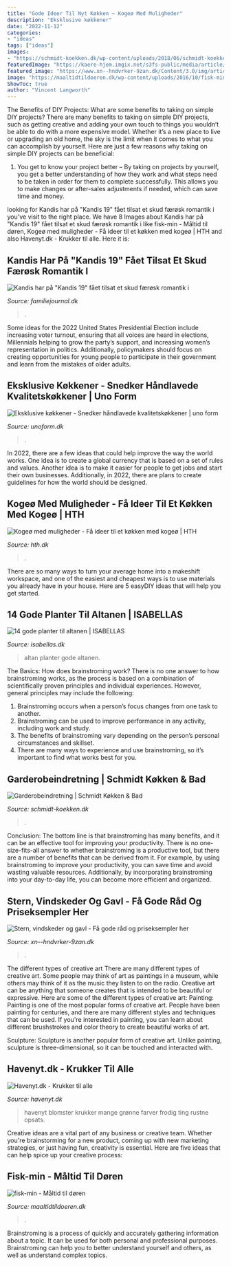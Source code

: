 ```yaml
---
title: "Gode Ideer Til Nyt Køkken ~ Kogeø Med Muligheder"
description: "Eksklusive køkkener"
date: "2022-11-12"
categories:
- "ideas"
tags: ["ideas"]
images:
- "https://schmidt-koekken.dk/wp-content/uploads/2018/06/schmidt-koekken-garderobeindretning-garderobe-walkin5.jpg"
featuredImage: "https://kaere-hjem.imgix.net/s3fs-public/media/article/primaer_17.jpg?crop=focalpoint&amp;fp-x=0.5&amp;fp-y=0.5&amp;w=1200&amp;fit=max"
featured_image: "https://www.xn--hndvrker-9zan.dk/Content/3.0/img/articles/Stern-gavl-vindskeder-facebook.jpg"
image: "https://maaltidtildoeren.dk/wp-content/uploads/2016/10/fisk-min-1024x689.jpg"
ShowToc: true
author: "Vincent Langworth"
---
```



The Benefits of DIY Projects: What are some benefits to taking on simple DIY projects?
There are many benefits to taking on simple DIY projects, such as getting creative and adding your own touch to things you wouldn’t be able to do with a more expensive model. Whether it’s a new place to live or upgrading an old home, the sky is the limit when it comes to what you can accomplish by yourself. Here are just a few reasons why taking on simple DIY projects can be beneficial: 
1. You get to know your project better – By taking on projects by yourself, you get a better understanding of how they work and what steps need to be taken in order for them to complete successfully. This allows you to make changes or after-sales adjustments if needed, which can save time and money. 


	

		
looking for Kandis har på &quot;Kandis 19&quot; fået tilsat et skud færøsk romantik i you've visit to the right place. We have 8 Images about Kandis har på &quot;Kandis 19&quot; fået tilsat et skud færøsk romantik i like fisk-min - Måltid til døren, Kogeø med muligheder - Få ideer til et køkken med kogeø | HTH and also Havenyt.dk - Krukker til alle. Here it is:
		
    
## Kandis Har På &quot;Kandis 19&quot; Fået Tilsat Et Skud Færøsk Romantik I

<img loading=lazy src="https://drupaller-prod.imgix.net/familiejournal/s3fs-public/media/article/img_4018_0.jpg?crop=focalpoint&amp;fp-x=0.37&amp;fp-y=0.46&amp;w=1200&amp;fit=max" onerror="this.onerror=null;this.src='https://tse2.mm.bing.net/th?id=OIP.G8eTRRIjj_Zbg4-7f8aXNgHaFj&amp;pid=15.1';" alt="Kandis har på &quot;Kandis 19&quot; fået tilsat et skud færøsk romantik i">

_Source: familiejournal.dk_

>. 

	

Some ideas for the 2022 United States Presidential Election include increasing voter turnout, ensuring that all voices are heard in elections, Millennials helping to grow the party’s support, and increasing women’s representation in politics. Additionally, policymakers should focus on creating opportunities for young people to participate in their government and learn from the mistakes of older adults.

    
## Eksklusive Køkkener - Snedker Håndlavede Kvalitetskøkkener | Uno Form

<img loading=lazy src="https://www.unoform.dk/imagevault/publishedmedia/91voldcopooq7dw208r4/73450_20180110_B_02_NaturEg.jpg" onerror="this.onerror=null;this.src='https://tse1.mm.bing.net/th?id=OIP.TEoFyvE_6-_8dpMSp3fqSQHaHa&amp;pid=15.1';" alt="Eksklusive køkkener - Snedker håndlavede kvalitetskøkkener | uno form">

_Source: unoform.dk_

>. 

	

In 2022, there are a few ideas that could help improve the way the world works. One idea is to create a global currency that is based on a set of rules and values. Another idea is to make it easier for people to get jobs and start their own businesses. Additionally, in 2022, there are plans to create guidelines for how the world should be designed.

    
## Kogeø Med Muligheder - Få Ideer Til Et Køkken Med Kogeø | HTH

<img loading=lazy src="https://www.hth.dk/imagevault/publishedmedia/swgjpvloe9en7o0ou9oo/K-kken_04_Ciliebagger.jpg" onerror="this.onerror=null;this.src='https://tse2.mm.bing.net/th?id=OIP.AgQjFwQsS0qcogSAlvqOygHaHa&amp;pid=15.1';" alt="Kogeø med muligheder - Få ideer til et køkken med kogeø | HTH">

_Source: hth.dk_

>. 

	

There are so many ways to turn your average home into a makeshift workspace, and one of the easiest and cheapest ways is to use materials you already have in your house. Here are 5 easyDIY ideas that will help you get started.

    
## 14 Gode Planter Til Altanen | ISABELLAS

<img loading=lazy src="https://kaere-hjem.imgix.net/s3fs-public/media/article/primaer_17.jpg?crop=focalpoint&amp;fp-x=0.5&amp;fp-y=0.5&amp;w=1200&amp;fit=max" onerror="this.onerror=null;this.src='https://tse4.mm.bing.net/th?id=OIP.BkHetXEBLWn7303kYgLVMgHaKM&amp;pid=15.1';" alt="14 gode planter til altanen | ISABELLAS">

_Source: isabellas.dk_

>altan planter gode altanen. 

	

The Basics: How does brainstroming work?
There is no one answer to how brainstroming works, as the process is based on a combination of scientifically proven principles and individual experiences. However, general principles may include the following:
1. Brainstroming occurs when a person’s focus changes from one task to another.
2. Brainstroming can be used to improve performance in any activity, including work and study.
3. The benefits of brainstroming vary depending on the person’s personal circumstances and skillset.
4. There are many ways to experience and use brainstroming, so it’s important to find what works best for you.

    
## Garderobeindretning | Schmidt Køkken &amp; Bad

<img loading=lazy src="https://schmidt-koekken.dk/wp-content/uploads/2018/06/schmidt-koekken-garderobeindretning-garderobe-walkin5.jpg" onerror="this.onerror=null;this.src='https://tse1.mm.bing.net/th?id=OIP.QlNJh0DDwNSLLZdTFlzENwHaDZ&amp;pid=15.1';" alt="Garderobeindretning | Schmidt Køkken &amp; Bad">

_Source: schmidt-koekken.dk_

>. 

	

Conclusion: The bottom line is that brainstroming has many benefits, and it can be an effective tool for improving your productivity.
There is no one-size-fits-all answer to whether brainstroming is a productive tool, but there are a number of benefits that can be derived from it. For example, by using brainstroming to improve your productivity, you can save time and avoid wasting valuable resources. Additionally, by incorporating brainstroming into your day-to-day life, you can become more efficient and organized.

    
## Stern, Vindskeder Og Gavl - Få Gode Råd Og Priseksempler Her

<img loading=lazy src="https://www.xn--hndvrker-9zan.dk/Content/3.0/img/articles/Stern-gavl-vindskeder-facebook.jpg" onerror="this.onerror=null;this.src='https://tse1.mm.bing.net/th?id=OIP.Zgb__DBMxzwSsOaDq-OZTAHaD4&amp;pid=15.1';" alt="Stern, vindskeder og gavl - Få gode råd og priseksempler her">

_Source: xn--hndvrker-9zan.dk_

>. 

	

The different types of creative art
There are many different types of creative art. Some people may think of art as paintings in a museum, while others may think of it as the music they listen to on the radio. Creative art can be anything that someone creates that is intended to be beautiful or expressive. Here are some of the different types of creative art:
Painting: Painting is one of the most popular forms of creative art. People have been painting for centuries, and there are many different styles and techniques that can be used. If you're interested in painting, you can learn about different brushstrokes and color theory to create beautiful works of art.

Sculpture: Sculpture is another popular form of creative art. Unlike painting, sculpture is three-dimensional, so it can be touched and interacted with.

    
## Havenyt.dk - Krukker Til Alle

<img loading=lazy src="https://www.havenyt.dk/images/upload/artikler/imgp0443.jpg" onerror="this.onerror=null;this.src='https://tse2.mm.bing.net/th?id=OIP.Z4ckj17OUrPeE6E2n79yjQAAAA&amp;pid=15.1';" alt="Havenyt.dk - Krukker til alle">

_Source: havenyt.dk_

>havenyt blomster krukker mange grønne farver frodig ting rustne opsats. 

	

Creative ideas are a vital part of any business or creative team. Whether you're brainstorming for a new product, coming up with new marketing strategies, or just having fun, creativity is essential. Here are five ideas that can help spice up your creative process:

    
## Fisk-min - Måltid Til Døren

<img loading=lazy src="https://maaltidtildoeren.dk/wp-content/uploads/2016/10/fisk-min-1024x689.jpg" onerror="this.onerror=null;this.src='https://tse2.mm.bing.net/th?id=OIP.JsNtSBxOdDCKpQ6a1j11LwHaE-&amp;pid=15.1';" alt="fisk-min - Måltid til døren">

_Source: maaltidtildoeren.dk_

>. 

	

Brainstroming is a process of quickly and accurately gathering information about a topic. It can be used for both personal and professional purposes. Brainstroming can help you to better understand yourself and others, as well as understand complex topics.

